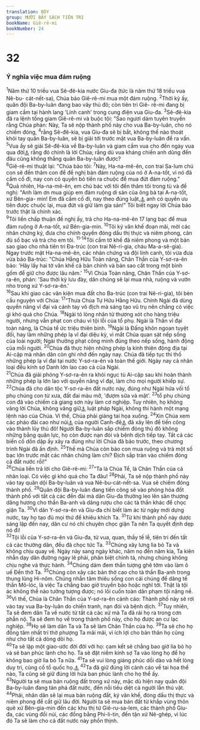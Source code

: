 ```yaml
---
translation: BDY
group: MƯỜI BẢY SÁCH TIÊN TRI
bookName: Giê-rê-mi 
bookNumber: 24
---
```


<div class="title"><h1>32</h1><h3>Ý nghĩa việc mua đám ruộng</h3></div>
<span class="verse gie_32_1"><sup>1</sup>Năm thứ 10 triều vua Sê-đê-kia nước Giu-đa (tức là năm thứ 18 triều vua Nê-bu- cát-nết-sa), Chúa bảo Giê-rê-mi mua một đám ruộng. </span>
<span class="verse gie_32_2"><sup>2</sup>Thời kỳ ấy, quân đội Ba-by-luân đang bao vây thủ đô; còn tiên tri Giê- rê-mi đang bị giam cầm tại hành lang &#39;Lính canh&#39; trong cung điện vua Giu-đa. </span>
<span class="verse gie_32_3"><sup>3</sup>Sê-đê-kia đã ra lệnh tống giam Giê-rê-mi và buộc tội: &#34;Sao ngươi dám tuyên truyền rằng Chúa phán: Này, Ta sẽ nộp thành phố này cho vua Ba-by-luân, cho nó chiếm đóng, </span>
<span class="verse gie_32_4"><sup>4</sup>rằng Sê-đê-kia, vua Giu-đa sẽ bị bắt, không thể nào thoát khỏi tay quân Ba-by-luân, sẽ bị giải tới trước mặt vua Ba-by-luân để ra vấn. </span>
<span class="verse gie_32_5"><sup>5</sup>Vua ấy sẽ giải Sê-đê-kia về Ba-by-luân và giam cầm vua cho đến ngày vua qua đời<a href="#" data-toggle="tooltip" data-placement="bottom" title="Ctd ngày Chúa thăm viếng vua">⚓</a>  rằng đó chính là lời Chúa; rằng dù vua kháng chiến anh dũng đến đâu cũng không thắng quân Ba-by-luân được?<br/></span>
<span class="verse gie_32_6"><sup>6</sup>Giê-rê-mi thuật lại: &#34;Chúa bảo tôi: </span>
<span class="verse gie_32_7"><sup>7</sup>Này, Ha-na-mê-ên, con trai Sa-lum chú con sẽ đến thăm con để đề nghị bán đám ruộng của nó ở A-na-tốt, vì nó đã cầm cố đi, nay con có quyền bỏ tiền ra chuộc để mua đứt đám ruộng.&#34;<br/></span>
<span class="verse gie_32_8"><sup>8</sup>Quả nhiên, Ha-na-mê-ên, em chú bác với tôi đến thăm tôi trong tù và đề nghị: &#34;Anh làm ơn mua giúp em đám ruộng di sản của ông bà tại A-na-tốt, xứ Bên-gia- min! Em đã cầm cố đi, nay theo đúng luật,<a href="#" data-toggle="tooltip" data-placement="bottom" title="Xin xem Lê-vi 25:23-25">⚓</a> anh có quyền ưu tiên được chuộc lại, mua đứt và giữ làm gia sản!&#34; Tôi biết ngay lời Chúa báo trước thật là chính xác.<br/></span>
<span class="verse gie_32_9"><sup>9</sup>Tôi liền chấp thuận đề nghị ấy, trả cho Ha-na-mê-ên 17 lạng bạc để mua đám ruộng ở A-na-tốt, xứ Bên-gia-min. </span>
<span class="verse gie_32_10"><sup>10</sup>Tôi ký văn khế đoạn mãi, mời các nhân chứng ký, đưa cho chính quyền đóng dấu thị thực và niêm phong, cân đủ số bạc và trả cho em tôi.</span>
<span class="verse gie_32_11 gie_32_12 gie_32_13 gie_32_14"><sup>11-14</sup>Tôi cầm tờ khế đã niêm phong và một bản sao giao cho nhà tiên tri Đa-trúc (con trai Nê-ri-gia, cháu Ma-a-sê-gia). Ngay trước mặt Ha-na-mê-ên, các nhân chứng và đội lính canh, tôi vừa đưa vừa bảo Ba-trúc: &#34;Chúa Hằng Hữu Toàn năng, Chân Thần của Y-sơ-ra-ên bảo: &#39;Hãy lấy hai tờ văn khế cả bản chính và bản sao cất trong một bình gốm để giữ cho được lâu năm.&#39; </span>
<span class="verse gie_32_15"><sup>15</sup>Vì Chúa Toàn năng, Chân Thần của Y-sơ-ra-ên, phán: &#39;Sau thời kỳ lưu đày, dân chúng sẽ lại mua nhà, ruộng và vườn nho trong xứ Y-sơ-ra-ên.&#39;<br/></span>
<span class="verse gie_32_16"><sup>16</sup>Sau khi giao các văn kiện mua đất cho Ba-trúc (con trai Nê-ri-gia), tôi bèn cầu nguyện với Chúa: </span>
<span class="verse gie_32_17"><sup>17</sup>“Thưa Chúa Tự Hữu Hằng Hữu. Chính Ngài đã dùng quyền năng vĩ đại và cánh tay vô địch mà sáng tạo vũ trụ nên chẳng có việc gì khó quá cho Chúa. </span>
<span class="verse gie_32_18"><sup>18</sup>Ngài tỏ lòng nhân từ thương xót cho hàng triệu người, nhưng vẫn phạt con cháu vì tội lỗi của tổ phụ. Ngài là Thần vĩ đại toàn năng, là Chúa tể ức triệu thiên binh. </span>
<span class="verse gie_32_19"><sup>19</sup>Ngài là Đấng khôn ngoan tuyệt đối, hay làm những phép lạ vĩ đại diệu kỳ, vì mắt Chúa quan sát nếp sống của loài người; Ngài thưởng phạt công minh đúng theo nếp sống, hành động của mỗi người. </span>
<span class="verse gie_32_20"><sup>20</sup>Chúa đã thực hiện những phép lạ kinh thiên động địa tại Ai-cập mà nhân dân còn ghi nhớ đến ngày nay. Chúa đã tiếp tục thi thố những phép lạ vĩ đại tại nước Y-sơ-ra-ên và toàn thế giới. Ngày nay cả nhân loại đều kính sợ Danh lớn lao cao cả của Ngài.<br/></span>
<span class="verse gie_32_21"><sup>21</sup>Chúa đã giải phóng Y-sơ-ra-ên ra khỏi ngục tù Ai-cập sau khi hoàn thành những phép lạ lớn lao với quyền năng vĩ đại, làm cho mọi người khiếp sự. </span>
<span class="verse gie_32_22"><sup>22</sup>Chúa đã cho dân tộc Y-sơ-ra-ên đất nước này, đúng như Ngài hứa vối tổ phụ chúng con từ xưa, đất đai màu mỡ, &#39;đượm sữa và mật&#39;.</span>
<span class="verse gie_32_23"><sup>23</sup>tổ phụ chúng con đã vào chiếm cả giang sơn này làm cơ nghiệp. Tuy nhiên, họ không vâng lời Chúa, không vâng giữ<a href="#" data-toggle="tooltip" data-placement="bottom" title="Nt đi theo">⚓</a> luật pháp Ngài, không thi hành một mạng lệnh nào của Chúa. Vì thế, Chúa phải giáng tai họa xuống. </span>
<span class="verse gie_32_24"><sup>24</sup>Xin Chúa xem các pháo đài cao như núi<a href="#" data-toggle="tooltip" data-placement="bottom" title="Nt trụ bao vây">⚓</a> của người Canh-đê<a href="#" data-toggle="tooltip" data-placement="bottom" title="Nt người Canh-đê">⚓</a> đã xây lên để tiến công vào thành lũy thủ đô! Người Ba-by-luân sắp chiếm đóng thủ đô không những bằng quân lực, họ còn được nạn đói và bệnh dịch tiếp tay. Tất cả các biến cố dồn dập ấy xảy ra đúng như lời Chúa đã bảo trước, theo chương trình Ngài đã ấn định. </span>
<span class="verse gie_32_25"><sup>25</sup>Thế mà Chúa còn bảo con mua ruộng và trả một số bạc lớn trước mặt các nhân chứng làm chi? Địch sắp tràn vào chiếm đóng cả đất nước rồi!&#34;<br/></span>
<span class="verse gie_32_26"><sup>26</sup>Chúa liền trả lời cho Giê-rê-mi: </span>
<span class="verse gie_32_27"><sup>27</sup>“Ta là Chúa Tể, là Chân Thần của cả nhân loại. Có việc gì khó quá cho Ta đâu! </span>
<span class="verse gie_32_28"><sup>28</sup>Phải, Ta sẽ nộp thành phố này vào tay quân dội Ba-by-luân và vua Nê-bu-cát-nết-sa. Vua sẽ chiếm đóng thành phố. </span>
<span class="verse gie_32_29"><sup>29</sup>Quân đội Ba-by-luân đang tiến công sẽ vào phóng hỏa đốt thành phố với tất cả các đền đài mà dân Giu-đa thường leo lên sân thượng dâng hương cho thần Ba-anh và dâng rượu cho các tà thần khác để chọc giận Ta. </span>
<span class="verse gie_32_30"><sup>30</sup>Vì dân Y-sơ-ra-ên và Giu-đa chỉ biết làm ác từ ngày mới dựng nước, tay họ tạo đủ mọi thứ để khiêu khích Ta. </span>
<span class="verse gie_32_31"><sup>31</sup>Từ khi thành phố này dược sáng lập đến nay, dân cư nó chỉ chuyên chọc giận Ta nên Ta quyết định dẹp nó đi!<br/></span>
<span class="verse gie_32_32"><sup>32</sup>Tội lỗi của Y-sơ-ra-ên và Giu-đa, từ vua, quan, thầy tế lễ, tiên tri đến tất cả các thường dân, đều đã chọc tức Ta. </span>
<span class="verse gie_32_33"><sup>33</sup>Chúng xây lưng lìa bỏ Ta và không chịu quay về. Ngày này sang ngày khác, năm nọ đến năm kia, Ta kiên nhẫn dạy dân đường ngay lẽ phải, phân biệt chính tà, nhưng chúng không chịu nghe và thực hành. </span>
<span class="verse gie_32_34"><sup>34</sup>Chúng dám đem thần tượng ghê tởm vào làm ô uế Đền thờ Ta. </span>
<span class="verse gie_32_35"><sup>35</sup>Chúng còn xây các bàn thờ cao cho tà thần Ba-anh trong thung lũng Hi-nôm. Chúng nhẫn tâm thiêu sống con cái chúng để dâng tế thần Mô-lóc, là việc Ta chẳng bao giờ truyền bảo hoặc nghĩ tới. Thật là tội ác không thể nào tưởng tượng được; nó lôi cuốn toàn dân phạm tội nặng nề.<br/></span>
<span class="verse gie_32_36"><sup>36</sup>Vì thế, Chúa là Chân Thần của Y-sơ-ra-ên cảnh cáo: Thành phố này sẽ rơi vào tay vua Ba-by-luân do chiến tranh, nạn đói và bệnh dịch. </span>
<span class="verse gie_32_37"><sup>37</sup>Tuy nhiên, Ta sẽ đem dân Ta về nước từ tất cả các xứ mà Ta đã rải họ ra trong cơn phẫn nộ. Ta sẽ đem họ về trong thành phố này, cho họ được an cư lạc nghiệp. </span>
<span class="verse gie_32_38"><sup>38</sup>Họ sẽ làm dân Ta và Ta sẽ làm Chân Thần của họ. </span>
<span class="verse gie_32_39"><sup>39</sup>Ta sẽ cho họ đồng tâm nhất trí thờ phượng Ta mãi mãi, vì ích lợi cho bản thân họ cũng như cho tất cả dòng dõi họ.<br/></span>
<span class="verse gie_32_40"><sup>40</sup>Ta sẽ lập một giao-ước đời đời với họ: cam kết sẽ chẳng bao giờ lìa bỏ họ và sẽ ban phúc lành cho họ. Ta sẽ đặt niềm kính sợ Ta vào lòng họ để họ không bao giờ lìa bỏ Ta nữa. </span>
<span class="verse gie_32_41"><sup>41</sup>Ta sẽ vui lòng giáng phúc dồi dào và hết lòng duy trì, củng cố tổ quốc họ.<a href="#" data-toggle="tooltip" data-placement="bottom" title="Ctd dốc cả tâm hồn trồng họ cho vững gốc trong xứ này">⚓</a> </span>
<span class="verse gie_32_42"><sup>42</sup>Ta đã giữ đúng lời cảnh cáo về tai họa thể nào, Ta cũng sẽ giữ đúng lời hứa ban phúc lành cho họ thể ấy.<br/></span>
<span class="verse gie_32_43"><sup>43</sup>Người ta sẽ mua bán ruộng đất trong xứ này, mặc dù hiện nay quân đội Ba-by-luân đang tàn phá đất nước, đến nỗi tiêu diệt cả người lẫn thú vật. </span>
<span class="verse gie_32_44"><sup>44</sup>Phải, nhân dân sẽ lại mua bán ruộng đất, ký văn khế, đóng dấu thị thực và niêm phong để cất giữ lâu đời. Người ta sẽ mua bán đất từ khắp vùng thôn quê xứ Bên-gia-min đến các khu thị tứ Giê-ru-sa-lem, các thành phố Giu-đa, các vùng đồi núi, các đồng bằng Phi-li-tin, đến tận xứ Nê-ghép, vì lúc đó Ta sẽ làm cho cả đất nước này phồn thịnh.</span>
